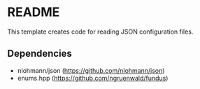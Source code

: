 # README

This template creates code for reading JSON configuration files.

## Dependencies

* nlohmann/json (https://github.com/nlohmann/json)
* enums.hpp (https://github.com/ngruenwald/fundus)
